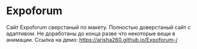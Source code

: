 # Expoforum
Сайт Expoforum сверстаный по макету.
Полностью доверстаный сайт с адаптивом. Не доработаны до конца разве что некоторые вещи в анимации.
Ссылка на демо: https://arisha260.github.io/Expoforum-/
